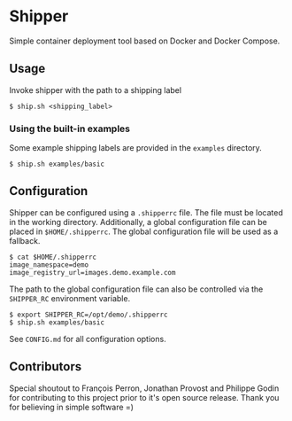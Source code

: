# Shipper

Simple container deployment tool based on Docker and Docker Compose.

## Usage
Invoke shipper with the path to a shipping label

    $ ship.sh <shipping_label>

### Using the built-in examples

Some example shipping labels are provided in the `examples` directory.

    $ ship.sh examples/basic


## Configuration

Shipper can be configured using a `.shipperrc` file. The file must be located in the working directory.
Additionally, a global configuration file can be placed in `$HOME/.shipperrc`.
The global configuration file will be used as a fallback.

    $ cat $HOME/.shipperrc
    image_namespace=demo
    image_registry_url=images.demo.example.com

The path to the global configuration file can also be controlled via the `SHIPPER_RC` environment variable.

    $ export SHIPPER_RC=/opt/demo/.shipperrc
    $ ship.sh examples/basic

See `CONFIG.md` for all configuration options.

## Contributors

Special shoutout to François Perron, Jonathan Provost and Philippe Godin for contributing 
to this project prior to it's open source release. Thank you for believing in simple software =)